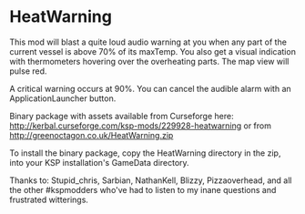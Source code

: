 # HeatWarning
This mod will blast a quite loud audio warning at you when any part of the current vessel is above 70% of its maxTemp. You also get a visual indication with thermometers hovering over the overheating parts. The map view will pulse red.

A critical warning occurs at 90%. You can cancel the audible alarm with an ApplicationLauncher button.

Binary package with assets available from Curseforge here: http://kerbal.curseforge.com/ksp-mods/229928-heatwarning or from http://greenoctagon.co.uk/HeatWarning.zip

To install the binary package, copy the HeatWarning directory in the zip, into your KSP installation's GameData directory.

Thanks to: Stupid_chris, Sarbian, NathanKell, Blizzy, Pizzaoverhead, and all the other #kspmodders who've had to listen to my inane questions and frustrated witterings. 
